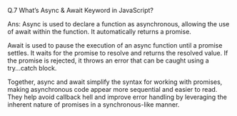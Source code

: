 Q.7 What’s Async & Await Keyword in JavaScript?

Ans:  Async is used to declare a function as asynchronous, allowing the use of await within the function. It automatically returns a promise.

Await is used to pause the execution of an async function until a promise settles. It waits for the promise to resolve and returns the resolved value. If the promise is rejected, it throws an error that can be caught using a try...catch block.

Together, async and await simplify the syntax for working with promises, making asynchronous code appear more sequential and easier to read. They help avoid callback hell and improve error handling by leveraging the inherent nature of promises in a synchronous-like manner.